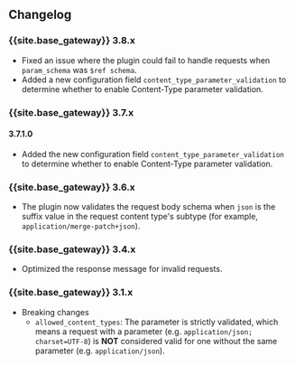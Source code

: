 ## Changelog

### {{site.base_gateway}} 3.8.x
* Fixed an issue where the plugin could fail to handle requests when `param_schema` was `$ref schema`.
* Added a new configuration field `content_type_parameter_validation` to determine whether to enable Content-Type parameter validation.

### {{site.base_gateway}} 3.7.x
#### 3.7.1.0
* Added the new configuration field `content_type_parameter_validation` to determine whether to enable Content-Type parameter validation.

### {{site.base_gateway}} 3.6.x
* The plugin now validates the request body schema when `json` is the suffix value in the request content type's subtype (for example, `application/merge-patch+json`).

### {{site.base_gateway}} 3.4.x
* Optimized the response message for invalid requests.

### {{site.base_gateway}} 3.1.x
* Breaking changes
    * `allowed_content_types`: The parameter is strictly validated, which means a request with a parameter (e.g. `application/json; charset=UTF-8`) is **NOT** considered valid for one without the same parameter (e.g. `application/json`).
